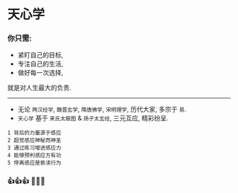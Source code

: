 # 天心学

### 你只需:

- 紧盯自己的目标,
- 专注自己的生活,
- 做好每一次选择,

就是对人生最大的负责.

------

- 无论 `两汉经学`, `魏晋玄学`, `隋唐佛学`, `宋明理学`, 历代大家, 多宗于 `易`.
- `天心学` 基于 `来氏太极图` & `扬子太玄经`, 三元互应, 精彩纷呈.

```
1 背后的力量源于感应
2 超觉感应神秘而神圣
3 通过练习增进感应力
4 能够预判感应方有功
5 悖离感应是亵渎行为
```

### 👍👍👍 👋👋👋
